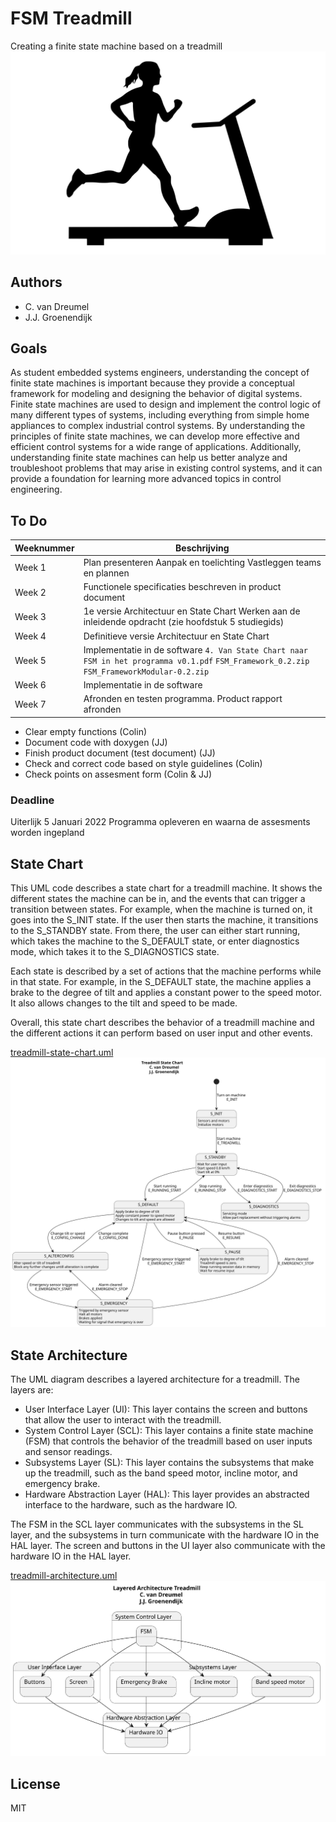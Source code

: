 # FSM Treadmill
Creating a finite state machine based on a treadmill
![Treadmill picture](/doc/pics/treadmill.svg)

## Authors
* C. van Dreumel
* J.J. Groenendijk

## Goals
As student embedded systems engineers, understanding the concept of finite state machines is important because they provide a conceptual framework for modeling and designing the behavior of digital systems. Finite state machines are used to design and implement the control logic of many different types of systems, including everything from simple home appliances to complex industrial control systems. By understanding the principles of finite state machines, we can develop more effective and efficient control systems for a wide range of applications. Additionally, understanding finite state machines can help us better analyze and troubleshoot problems that may arise in existing control systems, and it can provide a foundation for learning more advanced topics in control engineering.

## To Do

| Weeknummer | Beschrijving                                                                                                                                |
|------------|---------------------------------------------------------------------------------------------------------------------------------------------|
| Week 1     | Plan presenteren Aanpak en toelichting Vastleggen teams en plannen                                                                          |
| Week 2     | Functionele specificaties beschreven in product document                                                                                    |
| Week 3     | 1e versie Architectuur en State Chart			 Werken aan de inleidende opdracht (zie hoofdstuk 5 studiegids)                                        |
| Week 4     | Definitieve versie Architectuur en State Chart                                                                                              |
| Week 5     | Implementatie in de software `4. Van State Chart naar FSM in het programma v0.1.pdf` `FSM_Framework_0.2.zip` `FSM_FrameworkModular-0.2.zip` |
| Week 6     | Implementatie in de software                                                                                                                |
| Week 7     | Afronden en testen programma. Product rapport afronden                                                                                      |

* Clear empty functions (Colin)
* Document code with doxygen (JJ)
* Finish product document (test document) (JJ)
* Check and correct code based on style guidelines (Colin) 
* Check points on assesment form (Colin & JJ)

### Deadline
Uiterlijk 5 Januari 2022 Programma opleveren en waarna de assesments worden ingepland

## State Chart
This UML code describes a state chart for a treadmill machine. It shows the different states the machine can be in, and the events that can trigger a transition between states. For example, when the machine is turned on, it goes into the S_INIT state. If the user then starts the machine, it transitions to the S_STANDBY state. From there, the user can either start running, which takes the machine to the S_DEFAULT state, or enter diagnostics mode, which takes it to the S_DIAGNOSTICS state.

Each state is described by a set of actions that the machine performs while in that state. For example, in the S_DEFAULT state, the machine applies a brake to the degree of tilt and applies a constant power to the speed motor. It also allows changes to the tilt and speed to be made.

Overall, this state chart describes the behavior of a treadmill machine and the different actions it can perform based on user input and other events.

[treadmill-state-chart.uml](/uml/treadmill-state-chart.uml)
![treadmill-state-chart](/uml/treadmill-state-chart.svg)


## State Architecture
The UML diagram describes a layered architecture for a treadmill. The layers are:
 - User Interface Layer (UI): This layer contains the screen and buttons that allow the user to interact with the treadmill.
 - System Control Layer (SCL): This layer contains a finite state machine (FSM) that controls the behavior of the treadmill based on user inputs and sensor readings.
 - Subsystems Layer (SL): This layer contains the subsystems that make up the treadmill, such as the band speed motor, incline motor, and emergency brake.
 - Hardware Abstraction Layer (HAL): This layer provides an abstracted interface to the hardware, such as the hardware IO.

The FSM in the SCL layer communicates with the subsystems in the SL layer, and the subsystems in turn communicate with the hardware IO in the HAL layer. The screen and buttons in the UI layer also communicate with the hardware IO in the HAL layer.

[treadmill-architecture.uml](/uml/treadmill-architecture.uml)
![treadmill-architecture](/uml/treadmill-architecture.svg)

## License
MIT
